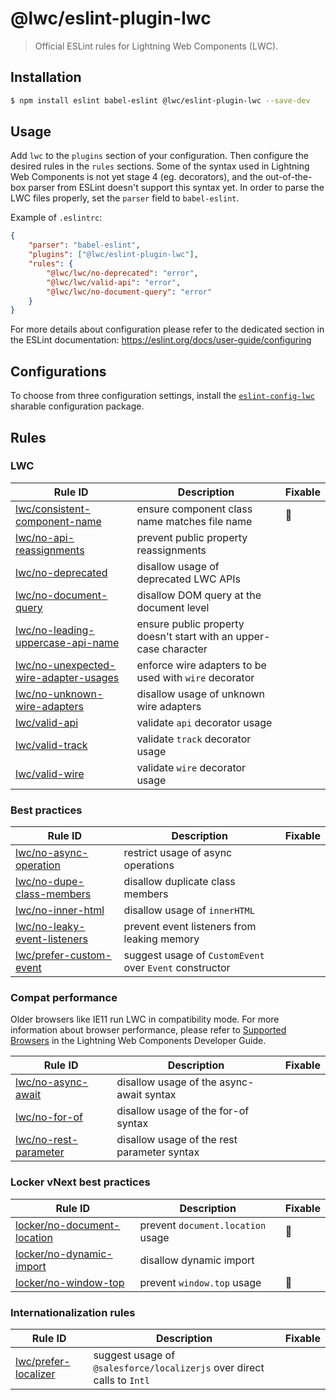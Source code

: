 # @lwc/eslint-plugin-lwc

> Official ESLint rules for Lightning Web Components (LWC).

## Installation

```bash
$ npm install eslint babel-eslint @lwc/eslint-plugin-lwc --save-dev
```

## Usage

Add `lwc` to the `plugins` section of your configuration. Then configure the desired rules in the `rules` sections. Some of the syntax used in Lightning Web Components is not yet stage 4 (eg. decorators), and the out-of-the-box parser from ESLint doesn't support this syntax yet. In order to parse the LWC files properly, set the `parser` field to `babel-eslint`.

Example of `.eslintrc`:

```json
{
    "parser": "babel-eslint",
    "plugins": ["@lwc/eslint-plugin-lwc"],
    "rules": {
        "@lwc/lwc/no-deprecated": "error",
        "@lwc/lwc/valid-api": "error",
        "@lwc/lwc/no-document-query": "error"
    }
}
```

For more details about configuration please refer to the dedicated section in the ESLint documentation: https://eslint.org/docs/user-guide/configuring

## Configurations

To choose from three configuration settings, install the [`eslint-config-lwc`](https://github.com/salesforce/eslint-config-lwc) sharable configuration package.

## Rules

### LWC

| Rule ID                                                                                    | Description                                                       | Fixable |
| ------------------------------------------------------------------------------------------ | ----------------------------------------------------------------- | ------- |
| [lwc/consistent-component-name](./docs/rules/consistent-component-name.md)                 | ensure component class name matches file name                     | 🔧      |
| [lwc/no-api-reassignments](./docs/rules/no-api-reassignments.md)                           | prevent public property reassignments                             |         |
| [lwc/no-deprecated](./docs/rules/no-deprecated.md)                                         | disallow usage of deprecated LWC APIs                             |         |
| [lwc/no-document-query](./docs/rules/no-document-query.md)                                 | disallow DOM query at the document level                          |         |
| [lwc/no-leading-uppercase-api-name](./docs/rules/no-leading-uppercase-api-name.md)         | ensure public property doesn't start with an upper-case character |         |
| [lwc/no-unexpected-wire-adapter-usages](./docs/rules/no-unexpected-wire-adapter-usages.md) | enforce wire adapters to be used with `wire` decorator            |         |
| [lwc/no-unknown-wire-adapters](./docs/rules/no-unknown-wire-adapters.md)                   | disallow usage of unknown wire adapters                           |         |
| [lwc/valid-api](./docs/rules/valid-api.md)                                                 | validate `api` decorator usage                                    |         |
| [lwc/valid-track](./docs/rules/valid-track.md)                                             | validate `track` decorator usage                                  |         |
| [lwc/valid-wire](./docs/rules/valid-wire.md)                                               | validate `wire` decorator usage                                   |         |

### Best practices

| Rule ID                                                                  | Description                                             | Fixable |
| ------------------------------------------------------------------------ | ------------------------------------------------------- | ------- |
| [lwc/no-async-operation](./docs/rules/no-async-operation.md)             | restrict usage of async operations                      |         |
| [lwc/no-dupe-class-members](./docs/rules/no-dupe-class-members.md)       | disallow duplicate class members                        |         |
| [lwc/no-inner-html](./docs/rules/no-inner-html.md)                       | disallow usage of `innerHTML`                           |         |
| [lwc/no-leaky-event-listeners](./docs/rules/no-leaky-event-listeners.md) | prevent event listeners from leaking memory             |         |
| [lwc/prefer-custom-event](./docs/rules/prefer-custom-event.md)           | suggest usage of `CustomEvent` over `Event` constructor |         |

### Compat performance

Older browsers like IE11 run LWC in compatibility mode. For more information about browser performance, please refer to [Supported Browsers](http://developer.salesforce.com/docs/component-library/documentation/lwc/lwc.get_started_supported_browsers) in the Lightning Web Components Developer Guide.

| Rule ID                                                    | Description                                 | Fixable |
| ---------------------------------------------------------- | ------------------------------------------- | ------- |
| [lwc/no-async-await](./docs/rules/no-async-await.md)       | disallow usage of the async-await syntax    |         |
| [lwc/no-for-of](./docs/rules/no-for-of.md)                 | disallow usage of the for-of syntax         |         |
| [lwc/no-rest-parameter](./docs/rules/no-rest-parameter.md) | disallow usage of the rest parameter syntax |         |

### Locker vNext best practices

| Rule ID                                                             | Description                       | Fixable |
| ------------------------------------------------------------------- | --------------------------------- | ------- |
| [locker/no-document-location](./docs/rules/no-document-location.md) | prevent `document.location` usage | 🔧      |
| [locker/no-dynamic-import](./docs/rules/no-dynamic-import.md)       | disallow dynamic import           |         |
| [locker/no-window-top](./docs/rules/no-window-top.md)               | prevent `window.top` usage        | 🔧      |

### Internationalization rules

| Rule ID                                                  | Description                                                            | Fixable |
| -------------------------------------------------------- | ---------------------------------------------------------------------- | ------- |
| [lwc/prefer-localizer](./docs/rules/prefer-localizer.md) | suggest usage of `@salesforce/localizerjs` over direct calls to `Intl` |         |

